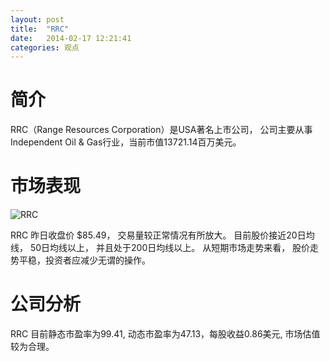 ```yaml
---
layout: post
title:  "RRC"
date:   2014-02-17 12:21:41
categories: 观点
---
```


# 简介
RRC（Range Resources Corporation）是USA著名上市公司，
公司主要从事Independent Oil & Gas行业，当前市值13721.14百万美元。

# 市场表现

![RRC](http://finviz.com/chart.ashx?t=RRC&ty=c&ta=1&p=d&s=l)

RRC 昨日收盘价 $85.49，
交易量较正常情况有所放大。
目前股价接近20日均线，
50日均线以上，
并且处于200日均线以上。
从短期市场走势来看，
股价走势平稳，投资者应减少无谓的操作。

# 公司分析
RRC 目前静态市盈率为99.41, 动态市盈率为47.13，每股收益0.86美元,
市场估值较为合理。
